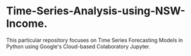 # Time-Series-Analysis-using-NSW-Income.
This particular repository focuses on Time Series Forecasting Models in Python using Google's Cloud-based Colaboratory Jupyter.
